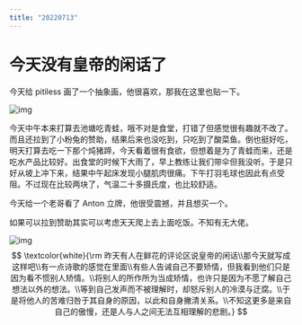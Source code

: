 ```yaml
---
title: "20220713"
---
```

今天没有皇帝的闲话了
===

今天给 pitiless 画了一个抽象画，他很喜欢，那我在这里也贴一下。

![img](https://cdn.luogu.com.cn/upload/image_hosting/ch8kbs0v.png)

今天中午本来打算去池塘吃青蛙，哦不对是食堂，打错了但感觉很有趣就不改了。而且还拉到了小粉兔的赞助，结果后来也没吃到，只吃到了酸菜鱼。倒也挺好吃，明天打算去吃一下那个炖猪蹄，今天看着很有食欲，但想着是为了青蛙而来，还是吃水产品比较好。出食堂的时候下大雨了，早上教练让我们带伞但我没听。于是只好从坡上冲下来，结果中午起床发现小腿肌肉很痛。下午打羽毛球也因此有点受阻。不过现在比较两块了，气温二十多摄氏度，也比较舒适。

今天给一个老哥看了 Anton 立牌，他很受震撼，并且想买一个。

如果可以拉到赞助其实可以考虑天天爬上去上面吃饭。不知有无大佬。

![img](https://cdn.luogu.com.cn/upload/image_hosting/qjcipjsd.png)
$$
\textcolor{white}{\rm 昨天有人在鲜花的评论区说皇帝的闲话\\那今天就写成这样吧\\有一点诗歌的感觉在里面\\有些人告诫自己不要矫情，但我看到他们只是因为看不惯别人矫情。\\将别人的所作所为当成矫情，也许只是因为不愿了解自己想法以外的想法。\\等到自己发声而不被理解时，却怒斥别人的冷漠与迂腐。\\于是将他人的苦难归咎于其自身的原因，以此和自身撇清关系。\\不知这更多是来自自己的傲慢，还是人与人之间无法互相理解的悲剧。}
$$

